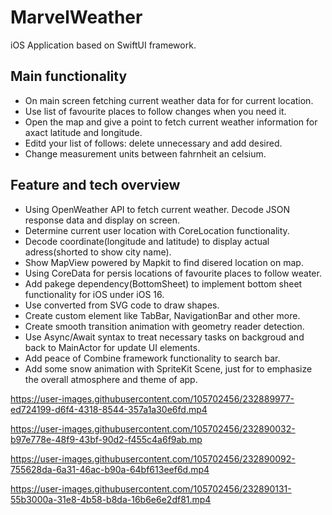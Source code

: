 # MarvelWeather

iOS Application based on SwiftUI framework. 

## Main functionality

* On main screen fetching current weather data for for current location.
* Use list of favourite places to follow changes when you need it.
* Open the map and give a point to fetch current weather information for axact latitude and longitude.
* Editd your list of follows: delete unnecessary and add desired.
* Change measurement units between fahrnheit an celsium.

## Feature and tech overview

* Using OpenWeather API to fetch current weather. Decode JSON response data and display on screen.
* Determine current user location with CoreLocation functionality.
* Decode coordinate(longitude and latitude) to display actual adress(shorted to show city name).
* Show MapView powered by Mapkit to find disered location on map.
* Using CoreData for persis locations of favourite places to follow weater.
* Add pakege dependency(BottomSheet) to implement bottom sheet functionality for iOS under iOS 16.
* Use converted from SVG code to draw shapes.
* Create custom element like TabBar, NavigationBar and other more.
* Create smooth transition animation with geometry reader detection.
* Use Async/Await syntax to treat necessary tasks on backgroud and back to MainActor for update UI elements.
* Add peace of Combine framework functionality to search bar.
* Add some snow animation with SpriteKit Scene, just for to emphasize the overall atmosphere and theme of app.
 

https://user-images.githubusercontent.com/105702456/232889977-ed724199-d6f4-4318-8544-357a1a30e6fd.mp4


https://user-images.githubusercontent.com/105702456/232890032-b97e778e-48f9-43bf-90d2-f455c4a6f9ab.mp

https://user-images.githubusercontent.com/105702456/232890092-755628da-6a31-46ac-b90a-64bf613eef6d.mp4


https://user-images.githubusercontent.com/105702456/232890131-55b3000a-31e8-4b58-b8da-16b6e6e2df81.mp4



